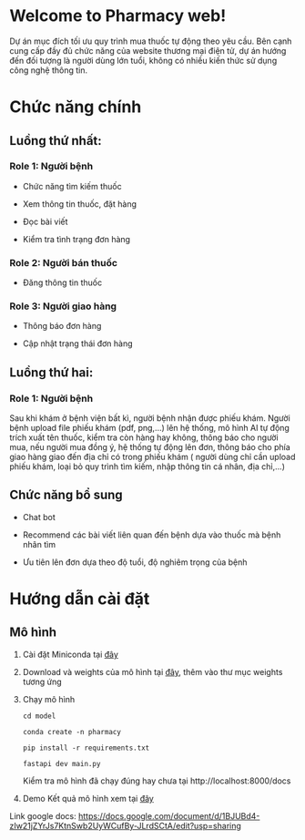   

  

# Welcome to Pharmacy web!

  

  

  

Dự án mục đích tối ưu quy trình mua thuốc tự động theo yêu cầu. Bên cạnh cung cấp đầy đủ chức năng của website thương mại điện tử, dự án hướng đến đối tượng là người dùng lớn tuổi, không có nhiều kiến thức sử dụng công nghệ thông tin.

  

  

  

# Chức năng chính

  

  

## Luồng thứ nhất:

  

  

### Role 1: Người bệnh

  

  

- Chức năng tìm kiếm thuốc

  

  

- Xem thông tin thuốc, đặt hàng

  

  

- Đọc bài viết

  

  

- Kiểm tra tình trạng đơn hàng

  

  

### Role 2: Người bán thuốc

  

  

- Đăng thông tin thuốc

  

  

### Role 3: Người giao hàng

  

  

- Thông báo đơn hàng

  

  

- Cập nhật trạng thái đơn hàng

  

  

  

## Luồng thứ hai:

  

  

### Role 1: Người bệnh

  

  

Sau khi khám ở bệnh viện bất kì, người bệnh nhận được phiếu khám. Người bệnh upload file phiếu khám (pdf, png,...) lên hệ thống, mô hình AI tự động trích xuất tên thuốc, kiểm tra còn hàng hay không, thông báo cho người mua, nếu người mua đồng ý, hệ thống tự động lên đơn, thông báo cho phía giao hàng giao đến địa chỉ có trong phiếu khám ( người dùng chỉ cần upload phiếu khám, loại bỏ quy trình tìm kiếm, nhập thông tin cá nhân, địa chỉ,...)

  

  

  

## Chức năng bổ sung

  

  

- Chat bot

  

  

- Recommend các bài viết liên quan đến bệnh dựa vào thuốc mà bệnh nhân tìm

  

  

- Ưu tiên lên đơn dựa theo độ tuổi, độ nghiêm trọng của bệnh

  

  

# Hướng dẫn cài đặt

  

## Mô hình

  

1. Cài đặt Miniconda tại [đây](https://docs.anaconda.com/miniconda/miniconda-install/)
2. Download và  weights của mô hình tại [đây](https://drive.google.com/drive/u/0/folders/1_3EfyH1VI-LbMO5bQo2ZNltItVCPMtHx), thêm vào thư mục weights tương ứng

  

3. Chạy mô hình

  

	``` cd model ```

	```conda create -n pharmacy ```

	  

	```pip install -r requirements.txt ```

	  

	```fastapi dev main.py```
  

  

	Kiểm tra mô hình đã chạy đúng hay chưa tại http://localhost:8000/docs


4. Demo
	Kết quả mô hình xem tại [đây](https://drive.google.com/drive/u/0/folders/17q8cqpbBewHvsQ5e7LI0UT4-poGgn2hw) 


Link google docs: https://docs.google.com/document/d/1BJUBd4-zIw21jZYrJs7KtnSwb2UyWCufBy-JLrdSCtA/edit?usp=sharing